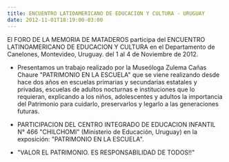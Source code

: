 ```yaml
---
title: ENCUENTRO LATIOAMERICANO DE EDUCACION Y CULTURA - URUGUAY
date: 2012-11-01T18:19:00-03:00
---
```


El FORO DE LA MEMORIA DE MATADEROS participa del ENCUENTRO LATINOAMERICANO DE EDUCACION Y CULTURA en el Departamento de Canelones, Montevideo, Uruguay. del 1 al 4 de Noviembre de 2012.

- Presentamos un trabajo realizado por la Museóloga Zulema Cañas Chaure "PATRIMONIO EN LA ESCUELA" que se viene realizando desde hace dos años en escuelas primarias y secundarias estatales y privadas, escuelas de adultos nocturnas e instituciones que lo requieran, explicando a los niños, adolescentes y adultos la importancia del Patrimonio para cuidarlo, preservarlos y legarlo a las generaciones futuras.

- PARTICIPACION DEL CENTRO INTEGRADO DE EDUCACION INFANTIL N° 466 "CHILCHOMI" (Ministerio de Educación, Uruguay) en la exposición: "PATRIMONIO EN LA ESCUELA".

- "VALOR EL PATRIMONIO. ES RESPONSABILIDAD DE TODOS!!"
